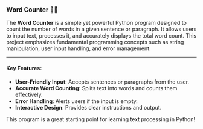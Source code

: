 ### Word Counter 📖✨

The **Word Counter** is a simple yet powerful Python program designed to count the number of words in a given sentence or paragraph. It allows users to input text, processes it, and accurately displays the total word count. This project emphasizes fundamental programming concepts such as string manipulation, user input handling, and error management.

---

#### Key Features:
- **User-Friendly Input**: Accepts sentences or paragraphs from the user.
- **Accurate Word Counting**: Splits text into words and counts them effectively.
- **Error Handling**: Alerts users if the input is empty.
- **Interactive Design**: Provides clear instructions and output.

This program is a great starting point for learning text processing in Python!

